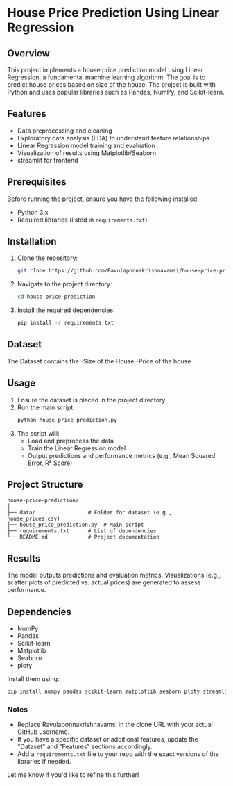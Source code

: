 
# House Price Prediction Using Linear Regression

## Overview
This project implements a house price prediction model using Linear Regression, a fundamental machine learning algorithm. The goal is to predict house prices based on size of the house. The project is built with Python and uses popular libraries such as Pandas, NumPy, and Scikit-learn.

## Features
- Data preprocessing and cleaning
- Exploratory data analysis (EDA) to understand feature relationships
- Linear Regression model training and evaluation
- Visualization of results using Matplotlib/Seaborn
- streamlit for frontend

## Prerequisites
Before running the project, ensure you have the following installed:
- Python 3.x
- Required libraries (listed in `requirements.txt`)

## Installation
1. Clone the repository:
   ```bash
   git clone https://github.com/Ravulaponnakrishnavamsi/house-price-prediction.git
   ```
2. Navigate to the project directory:
   ```bash
   cd house-price-prediction
   ```
3. Install the required dependencies:
   ```bash
   pip install -r requirements.txt
   ```

## Dataset
The Dataset contains the 
-Size of the House
-Price of the house


## Usage
1. Ensure the dataset is placed in the project directory.
2. Run the main script:
   ```bash
   python house_price_prediction.py
   ```
3. The script will:
   - Load and preprocess the data
   - Train the Linear Regression model
   - Output predictions and performance metrics (e.g., Mean Squared Error, R² Score)

## Project Structure
```
house-price-prediction/
│
├── data/                 # Folder for dataset (e.g., house_prices.csv)
├── house_price_prediction.py  # Main script
├── requirements.txt      # List of dependencies
└── README.md             # Project documentation
```

## Results
The model outputs predictions and evaluation metrics. Visualizations (e.g., scatter plots of predicted vs. actual prices) are generated to assess performance.

## Dependencies
- NumPy
- Pandas
- Scikit-learn
- Matplotlib
- Seaborn
- ploty

Install them using:
```bash
pip install numpy pandas scikit-learn matplotlib seaborn ploty streamlit
```


### Notes
- Replace Ravulaponnakrishnavamsi in the clone URL with your actual GitHub username.
- If you have a specific dataset or additional features, update the "Dataset" and "Features" sections accordingly.
- Add a `requirements.txt` file to your repo with the exact versions of the libraries if needed.

Let me know if you'd like to refine this further!
